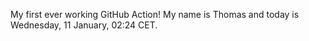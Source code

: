 My first ever working GitHub Action!
My name is Thomas and today is Wednesday, 11 January, 02:24 CET. 
